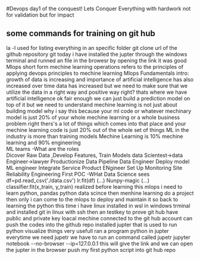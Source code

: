 #Devops day1 of the conquest!
 Lets Conquer Everything with hardwork not for validation but for impact
## some commands for training on git hub
la -l used for listing everything in an specific folder
git clone url of the github repository
git 
today i have installed the jupter through the windows terminal and runned an file in the browesr by opening the link it was good 
Mlops short form mechine learning  operations refers to the principles of applying devops principles to mechine learning
Mlops Fundamentals
intro:
growth of data is increasing and importance of artificial intelligence has also increased over time data has increased but we need to make sure that we utilize the data in a right way and positive way right? thats where we have artificial intelligence ok fair enough we can just build a prediction model on top of it but we need to understand mechine learning is not just about building model why i say this because your ml code or whatever mechinary model is just 20% of your whole mechine learning or a whole business problem right thers's a lot of things which comes into that place and your mechine learning code is just 20% out of the whole set of things ML in the industry is more than training models Mechine Learning is 10% mechine learning and 90% engineering  
ML teams -What are the roles   
Dicover Raw Data ,Develop Features, Train Models
data Scientest->data Engineer->lawyer
Productionize Data Pipeline
Data Engineer
Deploy model
ML engineer
Integrate Service
Product ENgineer
Set Up Monitoring
Site Reliability Engineering
First POC -WHat Data Science sees
df=pd.read_csv('./data.csv')
lr.fit(df)
(...)
Nunpy-magic
(...)
classifier.fit(x_train, y_train)
realized before learning this mlops i need to learn python, pandas python data scince then menhine learning do a project then only i can come to the mlops to deploy and maintain it 
so back to learning the python this time i have linux installed in wsl in windows trminal and installed git in linux with ssh then an testkey to prove git hub have public and private key loacal mechine connected to the git hub account can push the codes into the github repo installed jupter that is used to run python visualize things very usefull ran a program python in jupter everytime we need jupetr we have to run an command  called jupetr jupyter notebook --no-browser --ip=127.0.0.1  this will give the link and we can open the jupter in the browser 
push my first python script into git hub repo